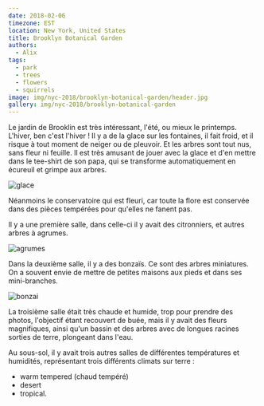 ```yaml
---
date: 2018-02-06
timezone: EST
location: New York, United States
title: Brooklyn Botanical Garden
authors: 
  - Alix
tags:
  - park
  - trees
  - flowers
  - squirrels
image: img/nyc-2018/brooklyn-botanical-garden/header.jpg
gallery: img/nyc-2018/brooklyn-botanical-garden
---
```


Le jardin de Brooklin est très intéressant, l'été, ou mieux le printemps. L'hiver, ben c'est l'hiver ! Il y a de la glace sur les fontaines, il fait froid, et il risque à tout moment de neiger ou de pleuvoir. Et les arbres sont tout nus, sans fleur ni feuille. Il est très amusant de jouer avec la glace et d'en mettre dans le tee-shirt de son papa, qui se transforme automatiquement en écureuil et grimpe aux arbres. 

![glace](img/nyc-2018/brooklyn-botanical-garden/glace.jpg)

Néanmoins le conservatoire qui est fleuri, car toute la flore est conservée dans des pièces tempérées pour qu'elles ne fanent pas.


Il y a une première salle, dans celle-ci il y avait des citronniers, et autres arbres à agrumes.

![agrumes](img/nyc-2018/brooklyn-botanical-garden/agrumes.jpg)

Dans la deuxième salle, il y a des bonzaïs. Ce sont des arbres miniatures. On a souvent envie de mettre de petites maisons aux pieds et dans ses mini-branches.

![bonzai](img/nyc-2018/brooklyn-botanical-garden/bonzai.jpg)

La troisième salle était très chaude et humide, trop pour prendre des photos, l'objectif étant recouvert de buée, mais il y avait des fleurs magnifiques, ainsi qu'un bassin et des arbres avec de longues racines sorties de terre, plongeant dans l'eau.

Au sous-sol, il y avait trois autres salles de différentes températures et humidités, représentant trois différents climats sur terre : 
 - warm tempered (chaud tempéré)
 - desert
 - tropical.



